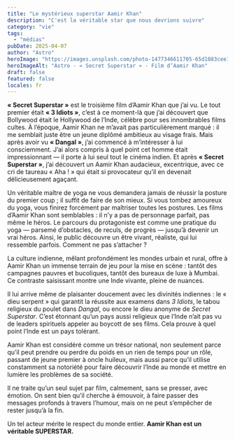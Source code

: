 ```yaml
---
title: "Le mystérieux superstar Aamir Khan"
description: "C'est la véritable star que nous devrions suivre"
category: "vie"
tags:
  - "médias"
pubDate: 2025-04-07
author: "Astro"
heroImage: "https://images.unsplash.com/photo-1477346611705-65d1883cee1e"
heroImageAlt: "Astro - « Secret Superstar » - Film d’Aamir Khan"
draft: false
featured: false
locales: fr
---
```


**« Secret Superstar »** est le troisième film d’Aamir Khan que j’ai vu. Le tout premier était **« 3 Idiots »**, c’est à ce moment-là que j’ai découvert que Bollywood était le Hollywood de l’Inde, célèbre pour ses innombrables films cultes. À l’époque, Aamir Khan ne m’avait pas particulièrement marqué : il me semblait juste être un jeune diplômé ambitieux au visage frais. Mais après avoir vu **« Dangal »**, j’ai commencé à m’intéresser à lui consciemment. J’ai alors compris à quel point cet homme était impressionnant — il porte à lui seul tout le cinéma indien. Et après **« Secret Superstar »**, j’ai découvert un Aamir Khan audacieux, excentrique, avec ce cri de taureau « Aha ! » qui était si provocateur qu’il en devenait délicieusement agaçant.

Un véritable maître de yoga ne vous demandera jamais de réussir la posture du premier coup ; il suffit de faire de son mieux. Si vous tombez amoureux du yoga, vous finirez forcément par maîtriser toutes les postures. Les films d’Aamir Khan sont semblables : il n’y a pas de personnage parfait, pas même le héros. Le parcours du protagoniste est comme une pratique du yoga — parsemé d’obstacles, de reculs, de progrès — jusqu’à devenir un vrai héros. Ainsi, le public découvre un être vivant, réaliste, qui lui ressemble parfois. Comment ne pas s’attacher ?

La culture indienne, mêlant profondément les mondes urbain et rural, offre à Aamir Khan un immense terrain de jeu pour la mise en scène : tantôt des campagnes pauvres et bucoliques, tantôt des bureaux de luxe à Mumbai. Ce contraste saisissant montre une Inde vivante, pleine de nuances.

Il lui arrive même de plaisanter doucement avec les divinités indiennes : le « dieu serpent » qui garantit la réussite aux examens dans _3 Idiots_, le tabou religieux du poulet dans _Dangal_, ou encore le dieu anonyme de _Secret Superstar_. C’est étonnant qu’un pays aussi religieux que l’Inde n’ait pas vu de leaders spirituels appeler au boycott de ses films. Cela prouve à quel point l’Inde est un pays tolérant.

Aamir Khan est considéré comme un trésor national, non seulement parce qu’il peut prendre ou perdre du poids en un rien de temps pour un rôle, passant de jeune premier à oncle huileux, mais aussi parce qu’il utilise constamment sa notoriété pour faire découvrir l’Inde au monde et mettre en lumière les problèmes de sa société.

Il ne traite qu’un seul sujet par film, calmement, sans se presser, avec émotion. On sent bien qu’il cherche à émouvoir, à faire passer des messages profonds à travers l’humour, mais on ne peut s’empêcher de rester jusqu’à la fin.

Un tel acteur mérite le respect du monde entier. **Aamir Khan est un véritable SUPERSTAR.**
